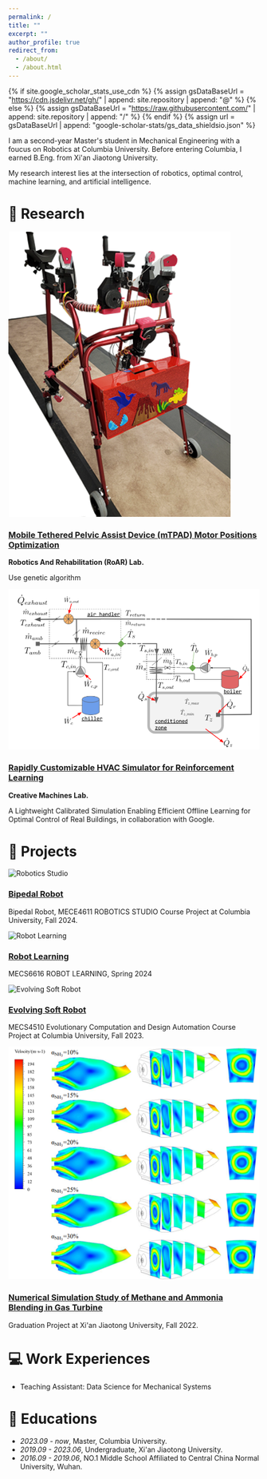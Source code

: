 ```yaml
---
permalink: /
title: ""
excerpt: ""
author_profile: true
redirect_from: 
  - /about/
  - /about.html
---
```


{% if site.google_scholar_stats_use_cdn %}
{% assign gsDataBaseUrl = "https://cdn.jsdelivr.net/gh/" | append: site.repository | append: "@" %}
{% else %}
{% assign gsDataBaseUrl = "https://raw.githubusercontent.com/" | append: site.repository | append: "/" %}
{% endif %}
{% assign url = gsDataBaseUrl | append: "google-scholar-stats/gs_data_shieldsio.json" %}

<span class='anchor' id='about-me'></span>

I am a second-year Master's student in Mechanical Engineering with a foucus on Robotics at Columbia University. Before entering Columbia, I earned B.Eng. from Xi'an Jiaotong University.

My research interest lies at the intersection of robotics, optimal control, machine learning, and artificial intelligence.



# 🤖 Research 
<div class="research-container">

  <!-- 项目 1 -->
  <div class="research-item">
    <div class="research-image">
      <img src="/images/roar.png" alt="mTPAD">
    </div>
    <div class="research-details">
      <h3><a href="/Research/mTPAD-details" >Mobile Tethered Pelvic Assist Device (mTPAD) Motor Positions Optimization</a></h3>
      <p><strong>Robotics And Rehabilitation (RoAR) Lab.</strong></p>
      <p>Use genetic algorithm</p>
    </div>
  </div>

  <!-- 项目 2 -->
  <div class="research-item">
    <div class="research-image">
      <img src="/images/HVAC.png" alt="Rapidly Customizable HVAC Simulator for Reinforcement Learning">
    </div>
    <div class="research-details">
      <h3><a href="/Research/SBSim-details" >Rapidly Customizable HVAC Simulator for Reinforcement Learning</a></h3>
      <p><strong>Creative Machines Lab. </strong></p>
      <p>A Lightweight Calibrated Simulation Enabling Efficient Offline Learning for Optimal Control of Real Buildings, in collaboration with Google.</p>
    </div>
  </div>  
  
</div>



# 🤖 Projects 
<div class="research-container">

  <!-- 项目 1 -->
  <div class="project-container">
    <div class="project-image">
      <img src="/images/rs.png" alt="Robotics Studio">
    </div>
    <div class="project-details">
      <h3><a href="/research-details">Bipedal Robot</a></h3>
      <p>Bipedal Robot, MECE4611 ROBOTICS STUDIO Course Project at Columbia University, Fall 2024.</p>
    </div>
    </div>

  <!-- 项目 2 -->
  <div class="research-item">
    <div class="research-image">
      <img src="/images/rl.png" alt="Robot Learning">
    </div>
    <div class="research-details">
      <h3><a href="/research-details" >Robot Learning</a></h3>
      <p>MECS6616 ROBOT LEARNING, Spring 2024</p>
    </div>
  </div>  

  <!-- 项目 3 -->
  <div class="research-item">
    <div class="research-image">
      <img src="/images/evo.png" alt="Evolving Soft Robot">
    </div>
    <div class="research-details">
      <h3><a href="/research-details" >Evolving Soft Robot</a></h3>
      <p>MECS4510 Evolutionary Computation and Design Automation Course Project at Columbia University, Fall 2023.</p>
    </div>
  </div>  

  <!-- 项目 4 -->
  <div class="research-item">
    <div class="research-image">
      <img src="/images/turbine.png" alt="Numerical Simulation Study of Methane and Ammonia Blending in Gas Turbine">
    </div>
    <div class="research-details">
      <h3><a href="/research-details" target="_blank">Numerical Simulation Study of Methane and Ammonia Blending in Gas Turbine</a></h3>
      <p>Graduation Project at Xi'an Jiaotong University, Fall 2022.</p>
    </div>
  </div>
 

</div>



# 💻 Work Experiences
- Teaching Assistant: Data Science for Mechanical Systems

# 📖 Educations
- *2023.09 - now*, Master, Columbia University.
- *2019.09 - 2023.06*, Undergraduate, Xi'an Jiaotong University.
- *2016.09 - 2019.06*, NO.1 Middle School Affiliated to Central China Normal University, Wuhan. 

